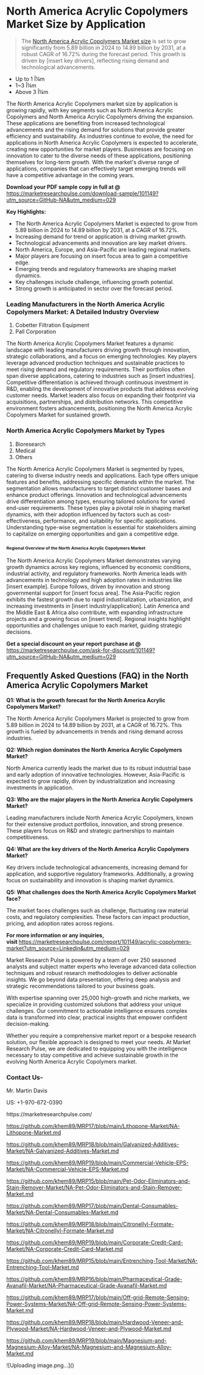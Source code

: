 <h1>North America Acrylic Copolymers Market&nbsp;Size by Application</h1><blockquote><p>The <a href="https://marketresearchpulse.com/download-sample/101149?utm_source=GitHub-NA&amp;utm_medium=029">North America Acrylic Copolymers Market size</a> is set to grow significantly from 5.89 billion in 2024 to 14.89 billion by 2031, at a robust CAGR of 16.72% during the forecast period. This growth is driven by [insert key drivers], reflecting rising demand and technological advancements.</p></blockquote><ul><li>Up to 1 Î¼m<li> 1~3 Î¼m<li> Above 3 Î¼m</li></ul><p>The North America Acrylic Copolymers market size by application is growing rapidly, with key segments such as North America Acrylic Copolymers and North America Acrylic Copolymers driving the expansion. These applications are benefiting from increased technological advancements and the rising demand for solutions that provide greater efficiency and sustainability. As industries continue to evolve, the need for applications in North America Acrylic Copolymers is expected to accelerate, creating new opportunities for market players. Businesses are focusing on innovation to cater to the diverse needs of these applications, positioning themselves for long-term growth. With the market's diverse range of applications, companies that can effectively target emerging trends will have a competitive advantage in the coming years.</p><p><strong>Download your PDF sample copy in full at @ </strong><a href="https://marketresearchpulse.com/download-sample/101149?utm_source=GitHub-NA&amp;utm_medium=029">https://marketresearchpulse.com/download-sample/101149?utm_source=GitHub-NA&amp;utm_medium=029</a></p><p><strong>Key Highlights: </strong></p><ul><li>The North America Acrylic Copolymers Market is expected to grow from 5.89 billion in 2024 to 14.89 billion by 2031, at a CAGR of 16.72%.</li><li>Increasing demand for trend or application is driving market growth.</li><li>Technological advancements and innovation are key market drivers.</li><li>North America, Europe, and Asia-Pacific are leading regional markets.</li><li>Major players are focusing on insert focus area to gain a competitive edge.</li><li>Emerging trends and regulatory frameworks are shaping market dynamics.</li><li>Key challenges include challenge, influencing growth potential.</li><li>Strong growth is anticipated in sector over the forecast period.</li></ul><h3>Leading Manufacturers in the North America Acrylic Copolymers Market: A Detailed Industry Overview</h3><ol><li>Cobetter Filtration Equipment</li><li>Pall Corporation</li></ol><div class="flex max-w-full flex-col flex-grow"><div class="min-h-8 text-message flex w-full flex-col items-end gap-2 whitespace-normal break-words [.text-message+&amp;]:mt-5" dir="auto" data-message-author-role="assistant" data-message-id="fd8432e4-4910-450d-b182-61b7bfb0a01f" data-message-model-slug="gpt-4o"><div class="flex w-full flex-col gap-1 empty:hidden first:pt-[3px]"><div class="markdown prose w-full break-words dark:prose-invert light"><p>The North America Acrylic Copolymers Market features a dynamic landscape with leading manufacturers driving growth through innovation, strategic collaborations, and a focus on emerging technologies. Key players leverage advanced production techniques and sustainable practices to meet rising demand and regulatory requirements. Their portfolios often span diverse applications, catering to industries such as [insert industries]. Competitive differentiation is achieved through continuous investment in R&amp;D, enabling the development of innovative products that address evolving customer needs. Market leaders also focus on expanding their footprint via acquisitions, partnerships, and distribution networks. This competitive environment fosters advancements, positioning the North America Acrylic Copolymers Market for sustained growth.</p></div></div></div></div><h3>North America Acrylic Copolymers Market by Types</h3><ol><li>Bioresearch<li> Medical<li> Others</li></ol><div class="flex max-w-full flex-col flex-grow"><div class="min-h-8 text-message flex w-full flex-col items-end gap-2 whitespace-normal break-words [.text-message+&amp;]:mt-5" dir="auto" data-message-author-role="assistant" data-message-id="084470be-0bb7-4664-bddf-5156b4f41249" data-message-model-slug="gpt-4o-mini"><div class="flex w-full flex-col gap-1 empty:hidden first:pt-[3px]"><div class="markdown prose w-full break-words dark:prose-invert light"><p>The North America Acrylic Copolymers Market is segmented by types, catering to diverse industry needs and applications. Each type offers unique features and benefits, addressing specific demands within the market. The segmentation allows manufacturers to target distinct customer bases and enhance product offerings. Innovation and technological advancements drive differentiation among types, ensuring tailored solutions for varied end-user requirements. These types play a pivotal role in shaping market dynamics, with their adoption influenced by factors such as cost-effectiveness, performance, and suitability for specific applications. Understanding type-wise segmentation is essential for stakeholders aiming to capitalize on emerging opportunities and gain a competitive edge.</p></div></div></div></div><h3><span style="font-size: 11px;">Regional Overview of the North America Acrylic Copolymers Market</span></h3><div class="flex max-w-full flex-col flex-grow"><div class="min-h-8 text-message flex w-full flex-col items-end gap-2 whitespace-normal break-words [.text-message+&amp;]:mt-5" dir="auto" data-message-author-role="assistant" data-message-id="e9038762-ce64-4e30-91c9-9bd413514231" data-message-model-slug="gpt-4o-mini"><div class="flex w-full flex-col gap-1 empty:hidden first:pt-[3px]"><div class="markdown prose w-full break-words dark:prose-invert light"><p>The North America Acrylic Copolymers Market demonstrates varying growth dynamics across key regions, influenced by economic conditions, industrial activity, and regulatory frameworks. North America leads with advancements in technology and high adoption rates in industries like [insert example]. Europe follows, driven by innovation and strong governmental support for [insert focus area]. The Asia-Pacific region exhibits the fastest growth due to rapid industrialization, urbanization, and increasing investments in [insert industry/application]. Latin America and the Middle East &amp; Africa also contribute, with expanding infrastructure projects and a growing focus on [insert trend]. Regional insights highlight opportunities and challenges unique to each market, guiding strategic decisions.</p></div></div></div></div><p><strong>Get a special discount on your report purchase at @ </strong><a href="https://marketresearchpulse.com/ask-for-discount/101149?utm_source=GitHub-NA&amp;utm_medium=029">https://marketresearchpulse.com/ask-for-discount/101149?utm_source=GitHub-NA&amp;utm_medium=029</a></p><h2>Frequently Asked Questions (FAQ) in the North America Acrylic Copolymers Market</h2><p><strong>Q1: What is the growth forecast for the North America Acrylic Copolymers Market?</strong></p><p>The North America Acrylic Copolymers Market is projected to grow from 5.89 billion in 2024 to 14.89 billion by 2031, at a CAGR of 16.72%. This growth is fueled by advancements in trends and rising demand across industries.</p><p><strong>Q2: Which region dominates the North America Acrylic Copolymers Market?</strong></p><p>North America currently leads the market due to its robust industrial base and early adoption of innovative technologies. However, Asia-Pacific is expected to grow rapidly, driven by industrialization and increasing investments in application.</p><p><strong>Q3: Who are the major players in the North America Acrylic Copolymers Market?</strong></p><p>Leading manufacturers include North America Acrylic Copolymers, known for their extensive product portfolios, innovation, and strong presence. These players focus on R&amp;D and strategic partnerships to maintain competitiveness.</p><p><strong>Q4: What are the key drivers of the North America Acrylic Copolymers Market?</strong></p><p>Key drivers include technological advancements, increasing demand for application, and supportive regulatory frameworks. Additionally, a growing focus on sustainability and innovation is shaping market dynamics.</p><p><strong>Q5: What challenges does the North America Acrylic Copolymers Market face?</strong></p><p>The market faces challenges such as challenge, fluctuating raw material costs, and regulatory complexities. These factors can impact production, pricing, and adoption rates across regions.</p><p><strong>For more information or any inquiries, visit&nbsp;</strong><a href="https://marketresearchpulse.com/report/101149/acrylic-copolymers-market?utm_source=Linkedin&utm_medium=029">https://marketresearchpulse.com/report/101149/acrylic-copolymers-market?utm_source=Linkedin&utm_medium=029</a></p><p>Market Research Pulse is powered by a team of over 250 seasoned analysts and subject matter experts who leverage advanced data collection techniques and robust research methodologies to deliver actionable insights. We go beyond data presentation, offering deep analysis and strategic recommendations tailored to your business goals.</p><p>With expertise spanning over 25,000 high-growth and niche markets, we specialize in providing customized solutions that address your unique challenges. Our commitment to actionable intelligence ensures complex data is transformed into clear, practical insights that empower confident decision-making.</p><p>Whether you require a comprehensive market report or a bespoke research solution, our flexible approach is designed to meet your needs. At Market Research Pulse, we are dedicated to equipping you with the intelligence necessary to stay competitive and achieve sustainable growth in the evolving North America Acrylic Copolymers market.</p><h3><strong>Contact Us-</strong></h3><p>Mr. Martin Davis</p><p>US: +1-970-672-0390</p><p>https://marketresearchpulse.com/</p><p><a href="https://github.com/khem89/MRP17/blob/main/Lithopone-Market/NA-Lithopone-Market.md">https://github.com/khem89/MRP17/blob/main/Lithopone-Market/NA-Lithopone-Market.md</a></p><p><a href="https://github.com/khem89/MRP18/blob/main/Galvanized-Additives-Market/NA-Galvanized-Additives-Market.md">https://github.com/khem89/MRP18/blob/main/Galvanized-Additives-Market/NA-Galvanized-Additives-Market.md</a></p><p><a href="https://github.com/khem89/MRP19/blob/main/Commercial-Vehicle-EPS-Market/NA-Commercial-Vehicle-EPS-Market.md">https://github.com/khem89/MRP19/blob/main/Commercial-Vehicle-EPS-Market/NA-Commercial-Vehicle-EPS-Market.md</a></p><p><a href="https://github.com/khem89/MRP15/blob/main/Pet-Odor-Eliminators-and-Stain-Remover-Market/NA-Pet-Odor-Eliminators-and-Stain-Remover-Market.md">https://github.com/khem89/MRP15/blob/main/Pet-Odor-Eliminators-and-Stain-Remover-Market/NA-Pet-Odor-Eliminators-and-Stain-Remover-Market.md</a></p><p><a href="https://github.com/khem89/MRP17/blob/main/Dental-Consumables-Market/NA-Dental-Consumables-Market.md">https://github.com/khem89/MRP17/blob/main/Dental-Consumables-Market/NA-Dental-Consumables-Market.md</a></p><p><a href="https://github.com/khem89/MRP18/blob/main/Citronellyl-Formate-Market/NA-Citronellyl-Formate-Market.md">https://github.com/khem89/MRP18/blob/main/Citronellyl-Formate-Market/NA-Citronellyl-Formate-Market.md</a></p><p><a href="https://github.com/khem89/MRP19/blob/main/Corporate-Credit-Card-Market/NA-Corporate-Credit-Card-Market.md">https://github.com/khem89/MRP19/blob/main/Corporate-Credit-Card-Market/NA-Corporate-Credit-Card-Market.md</a></p><p><a href="https://github.com/khem89/MRP15/blob/main/Entrenching-Tool-Market/NA-Entrenching-Tool-Market.md">https://github.com/khem89/MRP15/blob/main/Entrenching-Tool-Market/NA-Entrenching-Tool-Market.md</a></p><p><a href="https://github.com/khem89/MRP16/blob/main/Pharmaceutical-Grade-Avanafil-Market/NA-Pharmaceutical-Grade-Avanafil-Market.md">https://github.com/khem89/MRP16/blob/main/Pharmaceutical-Grade-Avanafil-Market/NA-Pharmaceutical-Grade-Avanafil-Market.md</a></p><p><a href="https://github.com/khem89/MRP17/blob/main/Off-grid-Remote-Sensing-Power-Systems-Market/NA-Off-grid-Remote-Sensing-Power-Systems-Market.md">https://github.com/khem89/MRP17/blob/main/Off-grid-Remote-Sensing-Power-Systems-Market/NA-Off-grid-Remote-Sensing-Power-Systems-Market.md</a></p><p><a href="https://github.com/khem89/MRP18/blob/main/Hardwood-Veneer-and-Plywood-Market/NA-Hardwood-Veneer-and-Plywood-Market.md">https://github.com/khem89/MRP18/blob/main/Hardwood-Veneer-and-Plywood-Market/NA-Hardwood-Veneer-and-Plywood-Market.md</a></p><p><a href="https://github.com/khem89/MRP19/blob/main/Magnesium-and-Magnesium-Alloy-Market/NA-Magnesium-and-Magnesium-Alloy-Market.md">https://github.com/khem89/MRP19/blob/main/Magnesium-and-Magnesium-Alloy-Market/NA-Magnesium-and-Magnesium-Alloy-Market.md</a></p>
![Uploading image.png…]()
